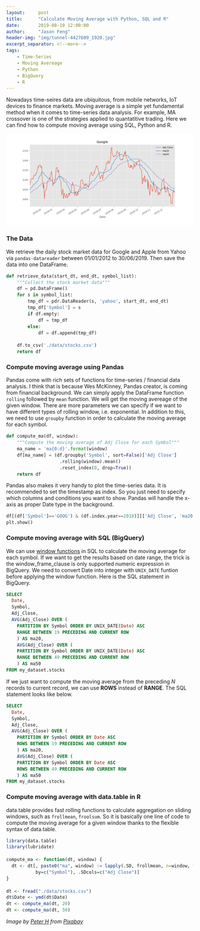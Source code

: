```yaml
---
layout:     post
title:      "Calculate Moving Average with Python, SQL and R"
date:       2019-08-10 12:00:00
author:     "Jason Feng"
header-img: "img/tunnel-4427609_1920.jpg"
excerpt_separator: <!--more-->
tags:
    - Time-Series
    - Moving Avereage
    - Python
    - BigQuery
    - R
---
```


Nowadays time-seires data are ubiquitous, from mobile networks, IoT devices to finance markets. Moving average is a simple yet fundamental method when it comes to time-series data analysis. For example, MA crossover is one of the strategies applied to quantatitive trading. Here we can find how to compute moving average using SQL, Python and R.
<!--more-->
![](/img/google-ma-2019-08-23.png)
### The Data
We retrieve the daily stock market data for Google and Apple from Yahoo via `pandas-datareader` between 01/01/2012 to 30/06/2019. Then save the data into one DataFrame. 
```python
def retrieve_data(start_dt, end_dt, symbol_list):
    """Collect the stock market data"""
    df = pd.DataFrame()
    for s in symbol_list:
        tmp_df = pdr.DataReader(s, 'yahoo', start_dt, end_dt)
        tmp_df['Symbol'] = s
        if df.empty:
            df = tmp_df
        else:
            df = df.append(tmp_df)
    
    df.to_csv('./data/stocks.csv')
    return df
```

### Compute moving average using Pandas
Pandas come with rich sets of functions for time-series / financial data analysis. I think that is because Wes McKinney, Pandas creator, is coming from financial background. We can simply apply the DataFrame function `rolling` followed by `mean` function. We will get the moving avereage of the given window. There are more parameters we can specify if we want to have different types of rolling window, i.e. exponential. In addition to this, we need to use `groupby` function in order to calculate the moving average for each symbol.
```python
def compute_ma(df, window):
    """Compute the moving average of Adj Close for each Symbol"""
    ma_name = 'ma{0:d}'.format(window)
    df[ma_name] = (df.groupby('Symbol', sort=False)['Adj Close']
                    .rolling(window).mean()
                    .reset_index(0, drop=True))
    return df
```
Pandas also makes it very handy to plot the time-series data. It is recommended to set the timestamp as index. So you just need to specify which columns and conditions you want to show. Pandas will handle the x-axis as proper Date type in the background.
```python
df[(df['Symbol']=='GOOG') & (df.index.year==2018)][['Adj Close', 'ma20', 'ma50']].plot(title='Google')
plt.show()
```

### Compute moving average with SQL (BigQuery)
We can use [window functions](https://cloud.google.com/bigquery/docs/reference/standard-sql/analytic-function-concepts) in SQL to calculate the moving average for each symbol. If we want to get the results based on date range, the trick is the window_frame_clause is only supported numeric expression in BigQuery. We need to convert Date into integer with `UNIX_DATE` funtion before applying the window function. Here is the SQL statement in BigQuery.
```sql
SELECT
  Date,
  Symbol,
  Adj_Close,
  AVG(Adj_Close) OVER (
    PARTITION BY Symbol ORDER BY UNIX_DATE(Date) ASC 
    RANGE BETWEEN 19 PRECEDING AND CURRENT ROW
    ) AS ma20,
    AVG(Adj_Close) OVER (
    PARTITION BY Symbol ORDER BY UNIX_DATE(Date) ASC 
    RANGE BETWEEN 49 PRECEDING AND CURRENT ROW
    ) AS ma50
FROM my_dataset.stocks
```
If we just want to compute the moving average from the preceding *N* records to current record, we can use **ROWS** instead of **RANGE**. The SQL statement looks like below.
```sql
SELECT
  Date,
  Symbol,
  Adj_Close,
  AVG(Adj_Close) OVER (
    PARTITION BY Symbol ORDER BY Date ASC 
    ROWS BETWEEN 19 PRECEDING AND CURRENT ROW
    ) AS ma20,
    AVG(Adj_Close) OVER (
    PARTITION BY Symbol ORDER BY Date ASC 
    ROWS BETWEEN 49 PRECEDING AND CURRENT ROW
    ) AS ma50
FROM my_dataset.stocks
```

### Compute moving average with data.table in R
data.table provides fast rolling functions to calculate aggregation on sliding windows, such as `frollmean`, `froolsum`. So it is basically one line of code to compute the moving average for a given window thanks to the flexible syntax of data.table. 
```r
library(data.table)
library(lubridate)

compute_ma <- function(dt, window) {
  dt <- dt[, paste0("ma", window) := lapply(.SD, frollmean, n=window, fill=NA), 
           by=c("Symbol"), .SDcols=c("Adj Close")]
}

dt <- fread("./data/stocks.csv") 
dt$Date <- ymd(dt$Date)
dt <- compute_ma(dt, 20)
dt <- compute_ma(dt, 50)
```

*Image by [Peter H](https://pixabay.com/users/Tama66-1032521/?utm_source=link-attribution&amp;utm_medium=referral&amp;utm_campaign=image&amp;utm_content=4427609) from [Pixabay](https://pixabay.com/?utm_source=link-attribution&amp;utm_medium=referral&amp;utm_campaign=image&amp;utm_content=4427609)*